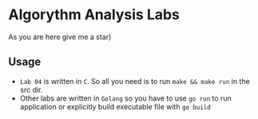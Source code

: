 # Algorythm Analysis Labs

As you are here give me a star)

## Usage
* `Lab 04` is written in `C`. So all you need is to run `make && make run` in the src dir.
* Other labs are written in `Golang` so you have to use `go run` to run application or explicitly build executable file with `go build`

